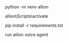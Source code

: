 python -m venv allion

allion\Scripts\activate

pip install -r requirements.txt

run allion voice agent
